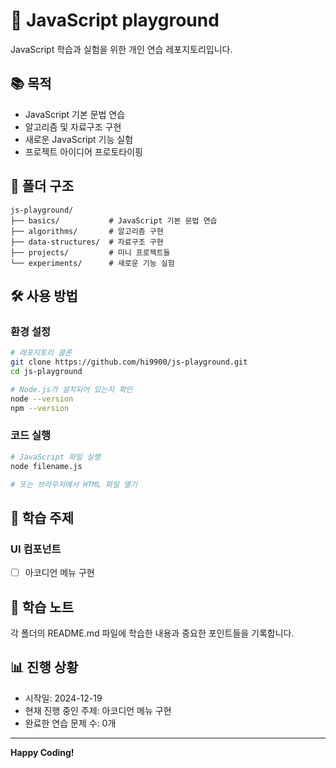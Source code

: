 # 🚀 JavaScript playground

JavaScript 학습과 실험을 위한 개인 연습 레포지토리입니다.

## 📚 목적

- JavaScript 기본 문법 연습
- 알고리즘 및 자료구조 구현
- 새로운 JavaScript 기능 실험
- 프로젝트 아이디어 프로토타이핑

## 📁 폴더 구조

```
js-playground/
├── basics/           # JavaScript 기본 문법 연습
├── algorithms/       # 알고리즘 구현
├── data-structures/  # 자료구조 구현
├── projects/         # 미니 프로젝트들
└── experiments/      # 새로운 기능 실험
```

## 🛠️ 사용 방법

### 환경 설정
```bash
# 레포지토리 클론
git clone https://github.com/hi9900/js-playground.git
cd js-playground

# Node.js가 설치되어 있는지 확인
node --version
npm --version
```

### 코드 실행
```bash
# JavaScript 파일 실행
node filename.js

# 또는 브라우저에서 HTML 파일 열기
```

## 📖 학습 주제

### UI 컴포넌트
- [ ] 아코디언 메뉴 구현

## 📝 학습 노트

각 폴더의 README.md 파일에 학습한 내용과 중요한 포인트들을 기록합니다.

## 📊 진행 상황

<!-- 
- 시작일: [날짜 입력]
- 현재 진행 중인 주제: [주제 입력]
- 완료한 연습 문제 수: [숫자 입력]

- 시작일: 2024-01-15
- 현재 진행 중인 주제: 비동기 프로그래밍 (Promise, async/await)
- 완료한 연습 문제 수: 25개 
-->

- 시작일: 2024-12-19
- 현재 진행 중인 주제: 아코디언 메뉴 구현
- 완료한 연습 문제 수: 0개

---

**Happy Coding!**
